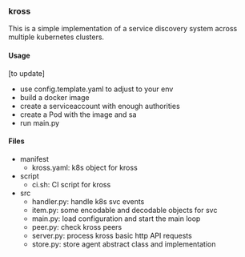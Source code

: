 ### kross

This is a simple implementation of a service discovery system across multiple kubernetes clusters.

#### Usage

[to update]

- use config.template.yaml to adjust to your env
- build a docker image
- create a serviceaccount with enough authorities
- create a Pod with the image and sa
- run main.py

#### Files

- manifest
  - kross.yaml: k8s object for kross
- script
  - ci.sh: CI script for kross
- src
  - handler.py: handle k8s svc events
  - item.py: some encodable and decodable objects for svc
  - main.py: load configuration and start the main loop
  - peer.py: check kross peers
  - server.py: process kross basic http API requests
  - store.py: store agent abstract class and implementation
